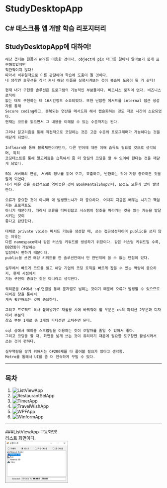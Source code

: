 # StudyDesktopApp
C# 데스크톱 앱 개발 학습 리포지터리
--------------
## StudyDesktopApp에 대하여!
~~~
해당 챕터는 윈폼과 WPF를 이용한 것이다. object에 pix 태그를 달아서 알아보기 쉽게 표현해놓았지만
직관적이지 않다!
따라서 비주얼적으로 이를 관찰해야 학습에 도움이 될 것이다. 
내 생각엔 솔루션을 각각 켜서 해당 어플을 실행시켜보는 것이 복습에 도움이 될 거 같다!
~~~

~~~
현재 내가 구현한 솔루션은 프로그램의 기능적인 부분들이다. 비즈니스 로직이 없다. 비즈니스 로직이
없는 데도 구현하는 데 16시간정도 소요되었다. 또한 난잡한 메서드를 internal 접근 생성자를 통해
Secure coding하고, 중복되는 연산을 메서드화 해서 캡슐화하는 것도 따로 시간이 소요되었다.
현재는 코드를 읽으면서 그 내용을 이해할 수 있는 수준까지는 된다.

그러나 알고리즘을 통해 직접적으로 코딩하는 것은 고급 수준의 프로그래머가 가능하다는 것을 
깨닫게 되었다. 

Inflearn을 통해 블록체인이라던가, 다른 언어에 대한 이해 습득도 필요할 것으로 생각되며, 특히
코딩테스트를 통해 알고리즘을 습득해서 좀 더 양질의 코딩을 할 수 있어야 한다는 것을 깨닫게 되었다.

SQL 서버와의 연결, 서버의 정보를 읽어 오고, 호출하고, 반환하는 것이 가장 중요하든 것을 알게 되었다.
내가 배운 것을 총합적으로 엮어놓은 것이 BookRentalShop인데, 요것도 오류가 많이 발생한다.

오류가 중요한 것이 아니라 왜 발생했느냐가 더 중요하다. 어차피 지금은 배우는 시기고 책임지는 프로젝트도
아니기 때문이다. 따라서 오류를 디버깅잡고 시스템이 참조를 따라가는 것을 읽는 기능을 발달시키는 것이
좋다고 판단한다.

대체로 private void는 메서드 기능을 생성할 때, 쓰는 접근생성자이며 public을 쓰지 않는 이유는
다른 namespace에서 같은 커스텀 키워드를 생성하기 위함이다. 같은 커스텀 키워드일 수록, DB연동이 개발하는
입장에서 편하기 때문이다.
public을 쓰면 해당 키워드를 한 솔루션안에서 단 한번밖에 쓸 수 없는 단점이 있다.

실무에서 빠르게 코드를 읽고 해당 기업의 코딩 로직을 빠르게 잡을 수 있는 역량이 중요하지, 현재 시점에서
기능 구현이 중요한 것은 아니라고 생각한다.

쿼리문을 C#에서 sql연결을 통해 문자열로 날리는 것이기 때문에 오류가 발생할 수 있으므로 디버깅 창을 통해서
계속 확인해보는 것이 중요하다.

그리고 프로젝트 복사 붙여넣기로 재활용 시에 바꿔줘야 할 부분은 cs의 파티션 2부분과 디자이너 부분의
참조 부분 1개로 총 3개의 파티션만 고쳐주면 된다.

sql 상에서 테이블 스크립팅을 이용하는 것이 오탈자를 줄일 수 있어서 좋다.
그리고 코딩을 할 때, 화면을 넓게 쓰는 것이 유리하기 때문에 필요한 도구창만 활성시켜서 쓰는 것이 편하다.

실무역량을 쌓기 위해서는 C#200제를 다 풀어볼 필요가 있다고 생각함.
Metro를 통해서 UI를 좀 더 친숙하게 꾸밀 수 있다.
~~~
---------------
## 목차
1. ![ListViewApp](https://github.com/ochestra365/StudyDesktopApp/tree/main/ListViewApp)
2. ![RestaurantSelApp](https://github.com/ochestra365/StudyDesktopApp/tree/main/RestaurantSelApp)
3. ![TimerApp](https://github.com/ochestra365/StudyDesktopApp/tree/main/TimerApp)
4. ![TravelWishApp](https://github.com/ochestra365/StudyDesktopApp/tree/main/TravelWishApp)
5. ![WPFApp](https://github.com/ochestra365/StudyDesktopApp/tree/main/WPFApp)
6. ![WinformApp](https://github.com/ochestra365/StudyDesktopApp/tree/main/WinformApp)<br>
-------------
###ListViewApp 구동화면!<br>
리스트 화면이다.<br>
<img src="https://github.com/ochestra365/StudyDesktopApp/blob/main/ListViewApp/Images/%EB%A6%AC%EC%8A%A4%ED%8A%B8.png" width="40%" height="30%" ><br>
